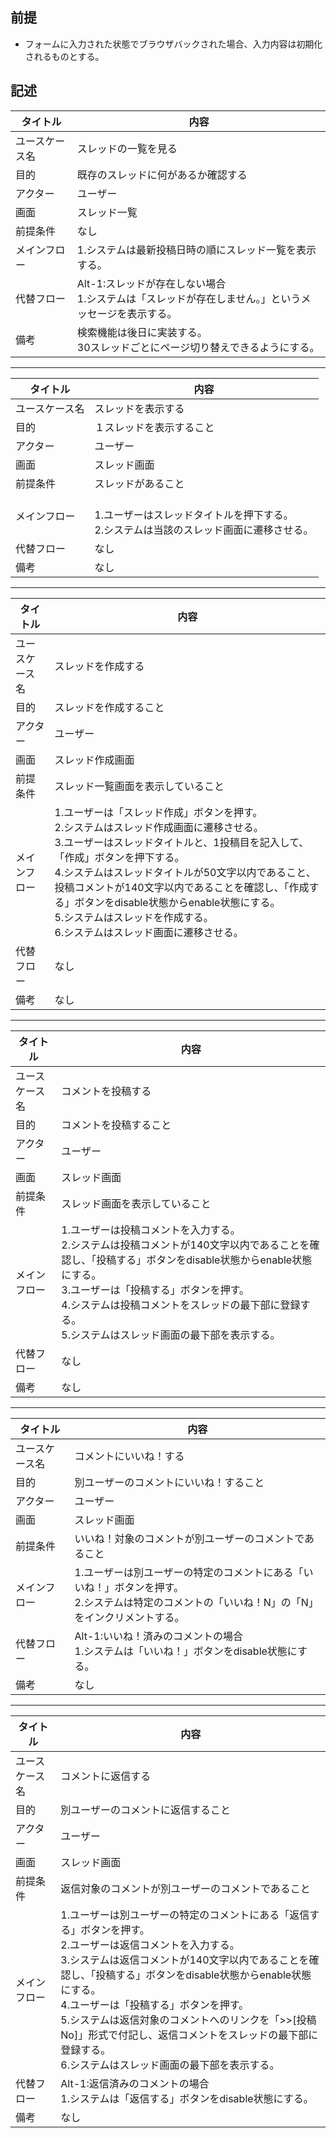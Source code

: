 ## 前提
- フォームに入力された状態でブラウザバックされた場合、入力内容は初期化されるものとする。

## 記述
|  タイトル  |  内容  |
| ---- | ---- |
|  ユースケース名  |  スレッドの一覧を見る  |
|  目的  |  既存のスレッドに何があるか確認する  |
|  アクター  |  ユーザー  |
|  画面  |  スレッド一覧  |
|  前提条件  |  なし  |
|  メインフロー  |  1.システムは最新投稿日時の順にスレッド一覧を表示する。  |
|  代替フロー  | Alt-1:スレッドが存在しない場合<br>1.システムは「スレッドが存在しません。」というメッセージを表示する。 |
|  備考  |  検索機能は後日に実装する。<br>30スレッドごとにページ切り替えできるようにする。  |

***
|  タイトル  |  内容  |
| ---- | ---- |
|  ユースケース名  |  スレッドを表示する  |
|  目的  |  １スレッドを表示すること  |
|  アクター  |  ユーザー  |
|  画面  |  スレッド画面  |
|  前提条件  |  スレッドがあること  |
|  メインフロー  | <br>1.ユーザーはスレッドタイトルを押下する。<br>2.システムは当該のスレッド画面に遷移させる。  |
|  代替フロー  |  なし  |
|  備考  |  なし  |

***
|  タイトル  |  内容  |
| ---- | ---- |
|  ユースケース名  |  スレッドを作成する  |
|  目的  |  スレッドを作成すること  |
|  アクター  |  ユーザー  |
|  画面  |  スレッド作成画面  |
|  前提条件  |  スレッド一覧画面を表示していること  |
|  メインフロー  |  1.ユーザーは「スレッド作成」ボタンを押す。<br>2.システムはスレッド作成画面に遷移させる。<br>3.ユーザーはスレッドタイトルと、1投稿目を記入して、「作成」ボタンを押下する。<br>4.システムはスレッドタイトルが50文字以内であること、投稿コメントが140文字以内であることを確認し、「作成する」ボタンをdisable状態からenable状態にする。<br>5.システムはスレッドを作成する。<br>6.システムはスレッド画面に遷移させる。  |
|  代替フロー  |  なし  |
|  備考  |  なし  |

***
|  タイトル  |  内容  |
| ---- | ---- |
|  ユースケース名  |  コメントを投稿する  |
|  目的  |  コメントを投稿すること  |
|  アクター  |  ユーザー  |
|  画面  |  スレッド画面  |
|  前提条件  |  スレッド画面を表示していること  |
|  メインフロー  |  1.ユーザーは投稿コメントを入力する。<br>2.システムは投稿コメントが140文字以内であることを確認し、「投稿する」ボタンをdisable状態からenable状態にする。<br>3.ユーザーは「投稿する」ボタンを押す。<br>4.システムは投稿コメントをスレッドの最下部に登録する。<br>5.システムはスレッド画面の最下部を表示する。   |
|  代替フロー  |  なし  |
|  備考  |  なし  |

***
|  タイトル  |  内容  |
| ---- | ---- |
|  ユースケース名  |  コメントにいいね！する  |
|  目的  |  別ユーザーのコメントにいいね！すること  |
|  アクター  |  ユーザー  |
|  画面  |  スレッド画面  |
|  前提条件  |  いいね！対象のコメントが別ユーザーのコメントであること  |
|  メインフロー  |  1.ユーザーは別ユーザーの特定のコメントにある「いいね！」ボタンを押す。<br>2.システムは特定のコメントの「いいね！N」の「N」をインクリメントする。  |
|  代替フロー  |  Alt-1:いいね！済みのコメントの場合<br>1.システムは「いいね！」ボタンをdisable状態にする。  |
|  備考  |  なし  |

***
|  タイトル  |  内容  |
| ---- | ---- |
|  ユースケース名  |  コメントに返信する  |
|  目的  |  別ユーザーのコメントに返信すること  |
|  アクター  |  ユーザー  |
|  画面  |  スレッド画面  |
|  前提条件  |  返信対象のコメントが別ユーザーのコメントであること  |
|  メインフロー  |  1.ユーザーは別ユーザーの特定のコメントにある「返信する」ボタンを押す。<br>2.ユーザーは返信コメントを入力する。<br>3.システムは返信コメントが140文字以内であることを確認し、「投稿する」ボタンをdisable状態からenable状態にする。<br>4.ユーザーは「投稿する」ボタンを押す。<br>5.システムは返信対象のコメントへのリンクを「>>[投稿No]」形式で付記し、返信コメントをスレッドの最下部に登録する。<br>6.システムはスレッド画面の最下部を表示する。  |
|  代替フロー  |  Alt-1:返信済みのコメントの場合<br>1.システムは「返信する」ボタンをdisable状態にする。  |
|  備考  |  なし  |